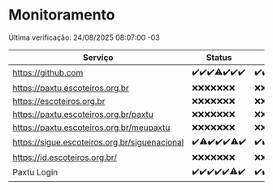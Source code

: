 # Monitoramento

Última verificação: 24/08/2025 08:07:00 -03

|Serviço|Status|Últimas 24h|
|---|---|---|
|https://github.com|<span title="2025-08-17: OK=23">✔️</span><span title="2025-08-18: OK=23">✔️</span><span title="2025-08-19: OK=23">✔️</span><span title="2025-08-20: OK=22, Falhas=1">⚠️</span><span title="2025-08-21: OK=23">✔️</span><span title="2025-08-22: OK=23">✔️</span><span title="2025-08-23: OK=11">✔️</span>|<span title="23/08/2025 09:15:00 -03 : 200">✔️</span><span title="23/08/2025 10:17:00 -03 : 200">✔️</span><span title="23/08/2025 11:07:00 -03 : 200">✔️</span><span title="23/08/2025 12:07:00 -03 : 200">✔️</span><span title="23/08/2025 13:09:00 -03 : 200">✔️</span><span title="23/08/2025 14:06:00 -03 : 200">✔️</span><span title="23/08/2025 15:11:00 -03 : 200">✔️</span><span title="23/08/2025 16:06:00 -03 : 200">✔️</span><span title="23/08/2025 17:09:00 -03 : 200">✔️</span><span title="23/08/2025 18:07:00 -03 : 200">✔️</span><span title="23/08/2025 19:07:00 -03 : 200">✔️</span><span title="23/08/2025 20:08:00 -03 : 200">✔️</span><span title="23/08/2025 21:52:00 -03 : 200">✔️</span><span title="23/08/2025 23:43:00 -03 : 200">✔️</span><span title="24/08/2025 00:41:00 -03 : 200">✔️</span><span title="24/08/2025 01:16:00 -03 : 200">✔️</span><span title="24/08/2025 02:09:00 -03 : 200">✔️</span><span title="24/08/2025 03:13:00 -03 : 200">✔️</span><span title="24/08/2025 04:08:00 -03 : 200">✔️</span><span title="24/08/2025 05:11:00 -03 : 200">✔️</span><span title="24/08/2025 06:08:00 -03 : 200">✔️</span><span title="24/08/2025 07:09:00 -03 : 200">✔️</span><span title="24/08/2025 08:07:00 -03 : 200">✔️</span>|
|https://paxtu.escoteiros.org.br|<span title="2025-08-17: Falhas=23">❌</span><span title="2025-08-18: Falhas=23">❌</span><span title="2025-08-19: Falhas=23">❌</span><span title="2025-08-20: Falhas=23">❌</span><span title="2025-08-21: Falhas=23">❌</span><span title="2025-08-22: Falhas=23">❌</span><span title="2025-08-23: Falhas=11">❌</span>|<span title="23/08/2025 09:15:00 -03 : 403">❌</span><span title="23/08/2025 10:17:00 -03 : 403">❌</span><span title="23/08/2025 11:07:00 -03 : 403">❌</span><span title="23/08/2025 12:07:00 -03 : 403">❌</span><span title="23/08/2025 13:09:00 -03 : 403">❌</span><span title="23/08/2025 14:06:00 -03 : 403">❌</span><span title="23/08/2025 15:11:00 -03 : 403">❌</span><span title="23/08/2025 16:06:00 -03 : 403">❌</span><span title="23/08/2025 17:09:00 -03 : 403">❌</span><span title="23/08/2025 18:07:00 -03 : 403">❌</span><span title="23/08/2025 19:07:00 -03 : 403">❌</span><span title="23/08/2025 20:08:00 -03 : 403">❌</span><span title="23/08/2025 21:52:00 -03 : 403">❌</span><span title="23/08/2025 23:43:00 -03 : 403">❌</span><span title="24/08/2025 00:41:00 -03 : 403">❌</span><span title="24/08/2025 01:16:00 -03 : 403">❌</span><span title="24/08/2025 02:09:00 -03 : 403">❌</span><span title="24/08/2025 03:13:00 -03 : 403">❌</span><span title="24/08/2025 04:08:00 -03 : 403">❌</span><span title="24/08/2025 05:11:00 -03 : 403">❌</span><span title="24/08/2025 06:08:00 -03 : 403">❌</span><span title="24/08/2025 07:09:00 -03 : 403">❌</span><span title="24/08/2025 08:07:00 -03 : 403">❌</span>|
|https://escoteiros.org.br|<span title="2025-08-17: Falhas=23">❌</span><span title="2025-08-18: Falhas=23">❌</span><span title="2025-08-19: Falhas=23">❌</span><span title="2025-08-20: Falhas=23">❌</span><span title="2025-08-21: Falhas=23">❌</span><span title="2025-08-22: Falhas=23">❌</span><span title="2025-08-23: Falhas=11">❌</span>|<span title="23/08/2025 09:15:00 -03 : 403">❌</span><span title="23/08/2025 10:17:00 -03 : 403">❌</span><span title="23/08/2025 11:07:00 -03 : 403">❌</span><span title="23/08/2025 12:07:00 -03 : 403">❌</span><span title="23/08/2025 13:09:00 -03 : 403">❌</span><span title="23/08/2025 14:06:00 -03 : 403">❌</span><span title="23/08/2025 15:11:00 -03 : 403">❌</span><span title="23/08/2025 16:06:00 -03 : 403">❌</span><span title="23/08/2025 17:09:00 -03 : 403">❌</span><span title="23/08/2025 18:07:00 -03 : 403">❌</span><span title="23/08/2025 19:07:00 -03 : 403">❌</span><span title="23/08/2025 20:08:00 -03 : 403">❌</span><span title="23/08/2025 21:52:00 -03 : 403">❌</span><span title="23/08/2025 23:43:00 -03 : 403">❌</span><span title="24/08/2025 00:41:00 -03 : 403">❌</span><span title="24/08/2025 01:16:00 -03 : 403">❌</span><span title="24/08/2025 02:09:00 -03 : 403">❌</span><span title="24/08/2025 03:13:00 -03 : 403">❌</span><span title="24/08/2025 04:08:00 -03 : 403">❌</span><span title="24/08/2025 05:11:00 -03 : 403">❌</span><span title="24/08/2025 06:08:00 -03 : 403">❌</span><span title="24/08/2025 07:09:00 -03 : 403">❌</span><span title="24/08/2025 08:07:00 -03 : 403">❌</span>|
|https://paxtu.escoteiros.org.br/paxtu|<span title="2025-08-17: Falhas=23">❌</span><span title="2025-08-18: Falhas=23">❌</span><span title="2025-08-19: Falhas=23">❌</span><span title="2025-08-20: Falhas=23">❌</span><span title="2025-08-21: Falhas=23">❌</span><span title="2025-08-22: Falhas=23">❌</span><span title="2025-08-23: Falhas=11">❌</span>|<span title="23/08/2025 09:15:00 -03 : 403">❌</span><span title="23/08/2025 10:17:00 -03 : 403">❌</span><span title="23/08/2025 11:07:00 -03 : 403">❌</span><span title="23/08/2025 12:07:00 -03 : 403">❌</span><span title="23/08/2025 13:09:00 -03 : 403">❌</span><span title="23/08/2025 14:06:00 -03 : 403">❌</span><span title="23/08/2025 15:11:00 -03 : 403">❌</span><span title="23/08/2025 16:06:00 -03 : 403">❌</span><span title="23/08/2025 17:09:00 -03 : 403">❌</span><span title="23/08/2025 18:07:00 -03 : 403">❌</span><span title="23/08/2025 19:07:00 -03 : 403">❌</span><span title="23/08/2025 20:08:00 -03 : 403">❌</span><span title="23/08/2025 21:52:00 -03 : 403">❌</span><span title="23/08/2025 23:43:00 -03 : 403">❌</span><span title="24/08/2025 00:41:00 -03 : 403">❌</span><span title="24/08/2025 01:16:00 -03 : 403">❌</span><span title="24/08/2025 02:09:00 -03 : 403">❌</span><span title="24/08/2025 03:13:00 -03 : 403">❌</span><span title="24/08/2025 04:08:00 -03 : 403">❌</span><span title="24/08/2025 05:11:00 -03 : 403">❌</span><span title="24/08/2025 06:08:00 -03 : 403">❌</span><span title="24/08/2025 07:09:00 -03 : 403">❌</span><span title="24/08/2025 08:07:00 -03 : 403">❌</span>|
|https://paxtu.escoteiros.org.br/meupaxtu|<span title="2025-08-17: Falhas=23">❌</span><span title="2025-08-18: Falhas=23">❌</span><span title="2025-08-19: Falhas=23">❌</span><span title="2025-08-20: Falhas=23">❌</span><span title="2025-08-21: Falhas=23">❌</span><span title="2025-08-22: Falhas=23">❌</span><span title="2025-08-23: Falhas=10">❌</span>|<span title="23/08/2025 08:07:00 -03 : 403">❌</span><span title="23/08/2025 09:15:00 -03 : 403">❌</span><span title="23/08/2025 10:17:00 -03 : 403">❌</span><span title="23/08/2025 11:07:00 -03 : 403">❌</span><span title="23/08/2025 12:07:00 -03 : 403">❌</span><span title="23/08/2025 13:09:00 -03 : 403">❌</span><span title="23/08/2025 14:06:00 -03 : 403">❌</span><span title="23/08/2025 15:11:00 -03 : 403">❌</span><span title="23/08/2025 16:06:00 -03 : 403">❌</span><span title="23/08/2025 17:09:00 -03 : 403">❌</span><span title="23/08/2025 18:07:00 -03 : 403">❌</span><span title="23/08/2025 19:07:00 -03 : 403">❌</span><span title="23/08/2025 20:08:00 -03 : 403">❌</span><span title="23/08/2025 21:52:00 -03 : 403">❌</span><span title="23/08/2025 23:43:00 -03 : 403">❌</span><span title="24/08/2025 00:41:00 -03 : 403">❌</span><span title="24/08/2025 01:16:00 -03 : 403">❌</span><span title="24/08/2025 02:09:00 -03 : 403">❌</span><span title="24/08/2025 03:13:00 -03 : 403">❌</span><span title="24/08/2025 04:08:00 -03 : 403">❌</span><span title="24/08/2025 05:11:00 -03 : 403">❌</span><span title="24/08/2025 06:08:00 -03 : 403">❌</span><span title="24/08/2025 07:09:00 -03 : 403">❌</span><span title="24/08/2025 08:07:00 -03 : 403">❌</span>|
|https://sigue.escoteiros.org.br/siguenacional|<span title="2025-08-17: OK=23">✔️</span><span title="2025-08-18: OK=22, Falhas=1">⚠️</span><span title="2025-08-19: OK=23">✔️</span><span title="2025-08-20: OK=23">✔️</span><span title="2025-08-21: OK=23">✔️</span><span title="2025-08-22: OK=22, Falhas=1">⚠️</span><span title="2025-08-23: OK=10">✔️</span>|<span title="23/08/2025 08:07:00 -03 : 200">✔️</span><span title="23/08/2025 09:15:00 -03 : 200">✔️</span><span title="23/08/2025 10:17:00 -03 : 200">✔️</span><span title="23/08/2025 11:07:00 -03 : 503">❌</span><span title="23/08/2025 12:07:00 -03 : 200">✔️</span><span title="23/08/2025 13:09:00 -03 : 200">✔️</span><span title="23/08/2025 14:06:00 -03 : 200">✔️</span><span title="23/08/2025 15:11:00 -03 : 200">✔️</span><span title="23/08/2025 16:06:00 -03 : 0">❌</span><span title="23/08/2025 17:09:00 -03 : 200">✔️</span><span title="23/08/2025 18:07:00 -03 : 200">✔️</span><span title="23/08/2025 19:07:00 -03 : 200">✔️</span><span title="23/08/2025 20:08:00 -03 : 200">✔️</span><span title="23/08/2025 21:52:00 -03 : 200">✔️</span><span title="23/08/2025 23:43:00 -03 : 200">✔️</span><span title="24/08/2025 00:41:00 -03 : 200">✔️</span><span title="24/08/2025 01:16:00 -03 : 200">✔️</span><span title="24/08/2025 02:09:00 -03 : 200">✔️</span><span title="24/08/2025 03:13:00 -03 : 200">✔️</span><span title="24/08/2025 04:08:00 -03 : 200">✔️</span><span title="24/08/2025 05:11:00 -03 : 200">✔️</span><span title="24/08/2025 06:08:00 -03 : 200">✔️</span><span title="24/08/2025 07:09:00 -03 : 200">✔️</span><span title="24/08/2025 08:07:00 -03 : 200">✔️</span>|
|https://id.escoteiros.org.br/|<span title="2025-08-17: Falhas=23">❌</span><span title="2025-08-18: Falhas=23">❌</span><span title="2025-08-19: Falhas=23">❌</span><span title="2025-08-20: Falhas=23">❌</span><span title="2025-08-21: Falhas=23">❌</span><span title="2025-08-22: Falhas=23">❌</span><span title="2025-08-23: Falhas=10">❌</span>|<span title="23/08/2025 08:07:00 -03 : 403">❌</span><span title="23/08/2025 09:15:00 -03 : 403">❌</span><span title="23/08/2025 10:17:00 -03 : 403">❌</span><span title="23/08/2025 11:07:00 -03 : 403">❌</span><span title="23/08/2025 12:07:00 -03 : 403">❌</span><span title="23/08/2025 13:09:00 -03 : 403">❌</span><span title="23/08/2025 14:06:00 -03 : 403">❌</span><span title="23/08/2025 15:11:00 -03 : 403">❌</span><span title="23/08/2025 16:06:00 -03 : 403">❌</span><span title="23/08/2025 17:09:00 -03 : 403">❌</span><span title="23/08/2025 18:07:00 -03 : 403">❌</span><span title="23/08/2025 19:07:00 -03 : 403">❌</span><span title="23/08/2025 20:08:00 -03 : 403">❌</span><span title="23/08/2025 21:52:00 -03 : 403">❌</span><span title="23/08/2025 23:43:00 -03 : 403">❌</span><span title="24/08/2025 00:41:00 -03 : 403">❌</span><span title="24/08/2025 01:16:00 -03 : 403">❌</span><span title="24/08/2025 02:09:00 -03 : 403">❌</span><span title="24/08/2025 03:13:00 -03 : 403">❌</span><span title="24/08/2025 04:08:00 -03 : 403">❌</span><span title="24/08/2025 05:11:00 -03 : 403">❌</span><span title="24/08/2025 06:08:00 -03 : 403">❌</span><span title="24/08/2025 07:09:00 -03 : 403">❌</span><span title="24/08/2025 08:07:00 -03 : 403">❌</span>|
|Paxtu Login|<span title="2025-08-17: OK=23">✔️</span><span title="2025-08-18: OK=23">✔️</span><span title="2025-08-19: OK=23">✔️</span><span title="2025-08-20: OK=23">✔️</span><span title="2025-08-21: OK=23">✔️</span><span title="2025-08-22: OK=22, Falhas=1">⚠️</span><span title="2025-08-23: OK=10">✔️</span>|<span title="23/08/2025 08:07:00 -03 : 200">✔️</span><span title="23/08/2025 09:15:00 -03 : 200">✔️</span><span title="23/08/2025 10:17:00 -03 : 200">✔️</span><span title="23/08/2025 11:07:00 -03 : 503">❌</span><span title="23/08/2025 12:07:00 -03 : 200">✔️</span><span title="23/08/2025 13:09:00 -03 : 200">✔️</span><span title="23/08/2025 14:06:00 -03 : 200">✔️</span><span title="23/08/2025 15:11:00 -03 : 200">✔️</span><span title="23/08/2025 16:06:00 -03 : 200">✔️</span><span title="23/08/2025 17:09:00 -03 : 200">✔️</span><span title="23/08/2025 18:07:00 -03 : 200">✔️</span><span title="23/08/2025 19:07:00 -03 : 200">✔️</span><span title="23/08/2025 20:08:00 -03 : 200">✔️</span><span title="23/08/2025 21:52:00 -03 : 200">✔️</span><span title="23/08/2025 23:43:00 -03 : 200">✔️</span><span title="24/08/2025 00:41:00 -03 : 200">✔️</span><span title="24/08/2025 01:16:00 -03 : 200">✔️</span><span title="24/08/2025 02:09:00 -03 : 200">✔️</span><span title="24/08/2025 03:13:00 -03 : 200">✔️</span><span title="24/08/2025 04:08:00 -03 : 200">✔️</span><span title="24/08/2025 05:11:00 -03 : 200">✔️</span><span title="24/08/2025 06:08:00 -03 : 200">✔️</span><span title="24/08/2025 07:09:00 -03 : 200">✔️</span><span title="24/08/2025 08:07:00 -03 : 200">✔️</span>|
